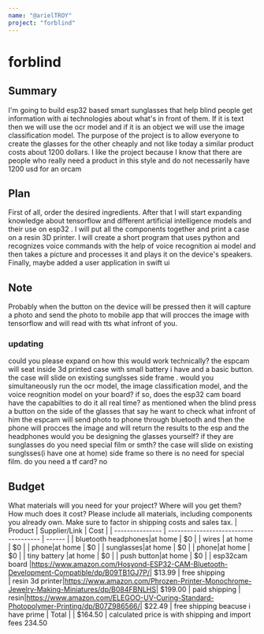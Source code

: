 ```yaml
---
name: "@arielTROY"
project: "forblind"
---
```


# forblind

## Summary

I'm going to build esp32 based smart sunglasses that help blind people get information with ai technologies about what's in front of them. 
If it is text then we will use the ocr model and if it is an object we will use the image classification model.
The purpose of the project is to allow everyone to create the glasses for the other cheaply and not like today a similar product costs about 1200 dollars. 
I like the project because I know that there are people who really need a product in this style and do not necessarily have 1200 usd for an orcam

## Plan

First of all, order the desired ingredients.
After that I will start expanding knowledge about tensorflow and different artificial intelligence models and their use on esp32  . 
I will put all the components together and print a case on a resin 3D printer.
I will create a short program that uses python and recognizes voice commands with the help of voice recognition ai model and then takes a picture and processes it and plays it on the device's speakers. 
Finally, maybe added a user application in swift ui

## Note
Probably when the button on the device will be pressed then it will capture a photo and send the photo to mobile app that will procces the image with tensorflow and will read with tts what infront of you.
### updating 
could you please expand on how this would work technically? 
the espcam will seat inside 3d printed case with small battery i have and a basic button. the case will slide on existing sunglsses side frame .
would you simultaneously run the ocr model, the image classification model, and the voice reognition model on your board? if so, does the esp32 cam board have the capabilties to do it all real time?
as mentioned when the blind press a button on the side of the glasses that say he want to check what infront of him the espcam will send photo to phone through bluetooth and then the phone will procces the image and will return the results to the esp and the headphones
would you be designing the glasses yourself? if they are sunglasses do you need special film or smth?
the case will slide on existing sunglsses(i have one at home) side frame so there is no need for special film.
do you need a tf card?
no
## Budget

What materials will you need for your project? Where will you get them? How much does it cost? Please include all materials, including components you already own. Make sure to factor in shipping costs and sales tax.
| Product         | Supplier/Link                         | Cost   |
| --------------- | ------------------------------------- | ------ |
| bluetooth headphones|at home   | $0 |
| wires | at home  | $0 |
| phone|at home   | $0 |
| sunglasses|at home   | $0 |
| phone|at home   | $0 |
| tiny battery |at home   | $0 |
| push button|at home   | $0 |
| esp32cam board |https://www.amazon.com/Hosyond-ESP32-CAM-Bluetooth-Development-Compatible/dp/B09TB1GJ7P/| $13.99 | free shipping  
| resin 3d printer|https://www.amazon.com/Phrozen-Printer-Monochrome-Jewelry-Making-Miniatures/dp/B084FBNLHS| $199.00 | paid shipping
| resin|https://www.amazon.com/ELEGOO-UV-Curing-Standard-Photopolymer-Printing/dp/B07Z986566/| $22.49 | free shipping beacuse i  have prime
| Total           |                                       | $164.50 |
calculated price is with shipping and import fees 234.50
